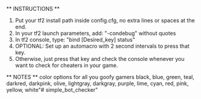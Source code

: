 ** INSTRUCTIONS **
1. Put your tf2 install path inside config.cfg, no extra lines or spaces at the end.
2. In your tf2 launch parameters, add: "-condebug" without quotes
3. In tf2 console, type: "bind [Desired_key] status"
4. OPTIONAL: Set up an automacro with 2 second intervals to press that key.
5. Otherwise, just press that key and check the console whenever you want to check for cheaters in your game.

** NOTES ** 
color options for all you goofy gamers
black, blue, green, teal, darkred, darkpink, olive, lightgray, darkgray, purple, lime, cyan, red, pink, yellow, white"# simple_bot_checker" 
